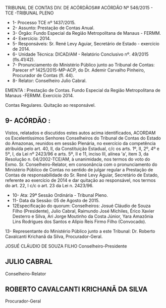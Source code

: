 TRIBUNAL DE CONTAS DIV. DE ACÓRDÃOS## ACÓRDÃO Nº 546/2015 - TCE -TRIBUNAL PLENO

- 1- Processo TCE nº 1437/2015.
- 2- Assunto: Prestação de Contas Anual.
- 3- Órgão: Fundo Especial da Região Metropolitana de Manaus - FERMM.
- 4- Exercício: 2014.
- 5- Responsáveis: Sr. René Levy Aguiar, Secretário de Estado - exercício de 2014.
- 6- Unidade Técnica: DICAD/AM - Relatório Conclusivo nº. 49/2015 (fls.41/42).
- 7-  Pronunciamento  do Ministério Público  junto  ao Tribunal  de Contas: Parecer  nº 1425/2015-MP-ACP, do Dr. Ademir Carvalho Pinheiro, Procurador de Contas (fl. 44).
- 8- Relator: Conselheiro Julio Cabral.

EMENTA : Prestação de Contas. Fundo Especial da Região Metropolitana de Manaus -FERMM. Exercício 2014.

Contas Regulares.  Quitação ao responsável.

## 9- ACÓRDÃO :

Vistos, relatados e discutidos estes autos acima identificados, ACORDAM os Excelentíssimos Senhores Conselheiros do Tribunal de Contas do Estado do Amazonas, reunidos em sessão Plenária, no exercício da competência atribuída pelo  art.  40,  II, da Constituição Estadual, c/c os arts. 1º, II, 2º, 4º e 5º, I, da Lei nº 2423/96 e arts. 5º, II e 11, inciso  III,  alínea  'a',  item  3,  da  Resolução  n.  04/2002-TCE/AM, à  unanimidade, nos termos do voto do Exmo. Sr. Conselheiro-Relator, em consonância com o pronunciamento do Ministério Público de Contas no sentido de julgar regular a Prestação de Contas de responsabilidade do Sr. René Levy Aguiar, Secretário de Estado, referente ao exercício de 2014 e dar quitação ao responsável, nos termos do art. 22, I c/c o art. 23 da Lei n. 2423/96.

- 10- Ata: 29ª Sessão Ordinária - Tribunal Pleno.
- 11- Data da Sessão: 05 de Agosto de 2015.
- 12Especificação do quorum: Conselheiros: Josué Cláudio de Souza Filho (Presidente),  Julio  Cabral,  Raimundo  José  Michiles,  Érico  Xavier  Desterro  e  Silva,  Ari Jorge Moutinho da Costa Júnior, Yara Amazônia Lins Rodrigues dos Santos e Alípio Reis Firmo Filho (Convocado).

13- Representante do Ministério Público junto a este Tribunal: Dr. Roberto Cavalcanti Krichanã da Silva, Procurador-Geral.

JOSUÉ CLÁUDIO DE SOUZA FILHO Conselheiro-Presidente

## JULIO CABRAL

Conselheiro-Relator

## ROBERTO CAVALCANTI KRICHANÃ DA SILVA

Procurador-Geral